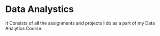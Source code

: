 # Data Analystics

It Consists of all the assignments and projects I do as a part of my Data Analytics Course.
